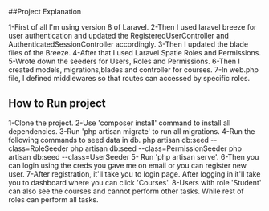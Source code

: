 ##Project Explanation

1-First of all I'm using version 8 of Laravel.
2-Then I used laravel breeze for user authentication and updated the RegisteredUserController and AuthenticatedSessionController accordingly.
3-Then I updated the blade files of the Breeze.
4-After that I used Laravel Spatie Roles and Permissions.
5-Wrote down the seeders for Users, Roles and Permissions.
6-Then I created models, migrations,blades and controller for courses.
7-In web.php file, I defined middlewares so that routes can accessed by specific roles.


## How to Run project
1-Clone the project.
2-Use 'composer install' command to install all dependencies.
3-Run 'php artisan migrate' to run all migrations.
4-Run the following commands to seed data in db.
    php artisan db:seed --class=RoleSeeder
    php artisan db:seed --class=PermissionSeeder
    php artisan db:seed --class=UserSeeder
5- Run 'php artisan serve'.
6-Then you can login using the creds you gave me on email or you can register new user.
7-After registration, it'll take you to login page. After logging in it'll take you to dashboard where you can click 'Courses'.
8-Users with role 'Student' can also see the courses and cannot perform other tasks. While rest of roles can perform all tasks.
